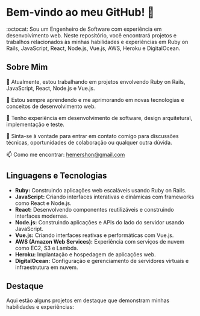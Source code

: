  # Bem-vindo ao meu GitHub! 👋
 :octocat:
Sou um Engenheiro de Software com experiência em desenvolvimento web. Neste repositório, você encontrará projetos e trabalhos relacionados às minhas habilidades e experiências em Ruby on Rails, JavaScript, React, Node.js, Vue.js, AWS, Heroku e DigitalOcean.

## Sobre Mim
🔭 Atualmente, estou trabalhando em projetos envolvendo Ruby on Rails, JavaScript, React, Node.js e Vue.js.

🌱 Estou sempre aprendendo e me aprimorando em novas tecnologias e conceitos de desenvolvimento web.

💼 Tenho experiência em desenvolvimento de software, design arquitetural, implementação e teste.

💬 Sinta-se à vontade para entrar em contato comigo para discussões técnicas, oportunidades de colaboração ou qualquer outra dúvida.

📫 Como me encontrar: hemershon@gmail.com

## Linguagens e Tecnologias
- **Ruby:** Construindo aplicações web escaláveis usando Ruby on Rails.
- **JavaScript:** Criando interfaces interativas e dinâmicas com frameworks como React e Node.js.
- **React:** Desenvolvendo componentes reutilizáveis e construindo interfaces modernas.
- **Node.js:** Construindo aplicações e APIs do lado do servidor usando JavaScript.
- **Vue.js:** Criando interfaces reativas e performáticas com Vue.js.
- **AWS (Amazon Web Services):** Experiência com serviços de nuvem como EC2, S3 e Lambda.
- **Heroku:** Implantação e hospedagem de aplicações web.
- **DigitalOcean:** Configuração e gerenciamento de servidores virtuais e infraestrutura em nuvem.

## Destaque
Aqui estão alguns projetos em destaque que demonstram minhas habilidades e experiências:
